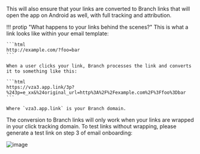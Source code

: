 This will also ensure that your links are converted to Branch links that will open the app on Android as well, with full tracking and attribution.

!!! protip "What happens to your links behind the scenes?"
    This is what a link looks like within your email template:

    ```html
    http://example.com/?foo=bar
    ```

    When a user clicks your link, Branch processes the link and converts it to something like this:

    ```html
    https://vza3.app.link/3p?%243p=e_xx&%24original_url=http%3A%2F%2Fexample.com%2F%3Ffoo%3Dbar
    ```

    Where `vza3.app.link` is your Branch domain.

The conversion to Branch links will only work when your links are wrapped in your click tracking domain. To test links without wrapping, please generate a test link on step 3 of email onboarding:

![image](/img/pages/email/test-link.png)
